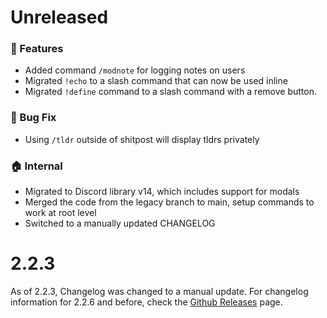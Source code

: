 # Unreleased

### 🚀 Features
   * Added command `/modnote` for logging notes on users 
   * Migrated `!echo` to a slash command that can now be used inline
   * Migrated `!define` command to a slash command with a remove button.

### 🐛 Bug Fix
   * Using `/tldr` outside of shitpost will display tldrs privately

### 🏠 Internal
   * Migrated to Discord library v14, which includes support for modals
   * Merged the code from the legacy branch to main, setup commands to work at root level
   * Switched to a manually updated CHANGELOG

# 2.2.3

As of 2.2.3, Changelog was changed to a manual update. For changelog information for 2.2.6 and before, check the [Github Releases](https://github.com/hellos3b/sjbha-bot/releases) page.